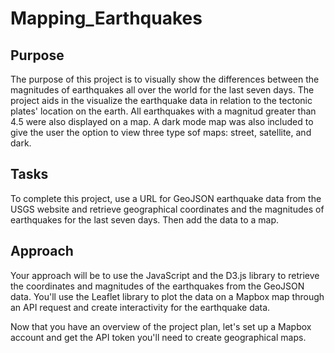 # Mapping_Earthquakes

## Purpose
The purpose of this project is to visually show the differences between the magnitudes of earthquakes all over the world for the last seven days. The project aids in the visualize the earthquake data in relation to the tectonic plates' location on the earth. All earthquakes with a magnitud greater than 4.5 were also displayed on a map. A dark mode map was also included to give the user the option to view three type sof maps: street, satellite, and dark. 

## Tasks
To complete this project, use a URL for GeoJSON earthquake data from the USGS website and retrieve geographical coordinates and the magnitudes of earthquakes for the last seven days. Then add the data to a map.

## Approach
Your approach will be to use the JavaScript and the D3.js library to retrieve the coordinates and magnitudes of the earthquakes from the GeoJSON data. You'll use the Leaflet library to plot the data on a Mapbox map through an API request and create interactivity for the earthquake data.

Now that you have an overview of the project plan, let's set up a Mapbox account and get the API token you'll need to create geographical maps.
